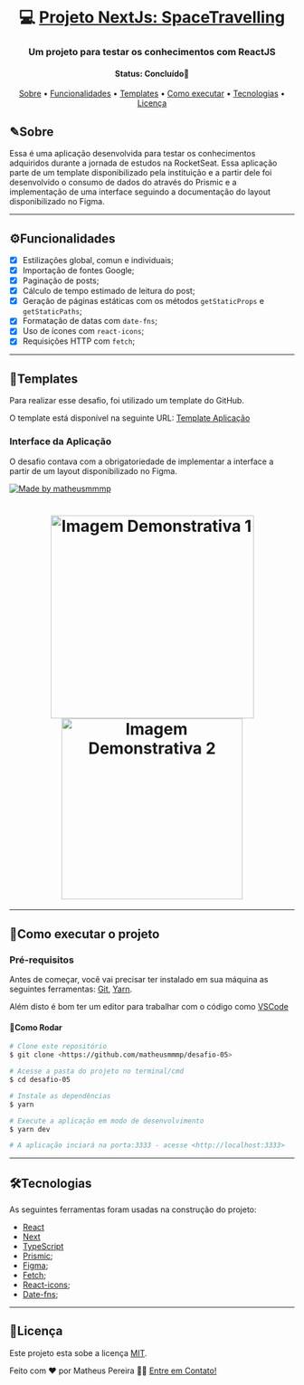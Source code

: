 <h1 align="center">
   💻 <a href="#"> Projeto NextJs: SpaceTravelling </a>
</h1>

<h3 align="center">
   Um projeto para testar os conhecimentos com ReactJS
</h3>

<h4 align="center"> 
	 Status: Concluído🚀
</h4>

<p align="center">
 <a href="#sobre">Sobre</a> •
 <a href="#funcionalidades">Funcionalidades</a> •
 <a href="#templates">Templates</a> • 
 <a href="#como-executar-o-projeto">Como executar</a> • 
 <a href="#tecnologias">Tecnologias</a> • 
 <a href="#licença">Licença</a>
</p>


## ✎Sobre

Essa é uma aplicação desenvolvida para testar os conhecimentos adquiridos durante a jornada de estudos na RocketSeat. Essa aplicação parte de um template disponibilizado pela instituição e a partir dele foi desenvolvido o consumo de dados do através do Prismic e a implementação de uma interface seguindo a documentação do layout disponibilizado no Figma.


---

## ⚙Funcionalidades

- [x]  Estilizações global, comun e individuais;
- [x]  Importação de fontes Google;
- [x]  Paginação de posts;
- [x]  Cálculo de tempo estimado de leitura do post;
- [x]  Geração de páginas estáticas com os métodos `getStaticProps` e `getStaticPaths`;
- [x]  Formatação de datas com `date-fns`;
- [x]  Uso de ícones com `react-icons`;
- [x]  Requisições HTTP com `fetch`;

---

## 🎨Templates

Para realizar esse desafio, foi utilizado um template do GitHub.

O template está disponível na seguinte URL: [Template Aplicação](https://github.com/rocketseat-education/ignite-template-reactjs-criando-um-projeto-do-zero)


### Interface da Aplicação

O desafio contava com a obrigatoriedade de implementar a interface a partir de um layout disponibilizado no Figma.

<a href="https://www.figma.com/file/0Y26j0tf1K2WB5c1ja5hov/Desafios-M%C3%B3dulo-3-ReactJS/duplicate">
  <img alt="Made by matheusmmmp" src="https://img.shields.io/badge/Acessar%20Layout%20-Figma-%2304D361">
</a>

<h1 align="center">
  <img alt="Imagem Demonstrativa 1" title="#Img1" src="https://user-images.githubusercontent.com/33897566/167714301-d049571f-b120-4aab-b16a-f44f494a979e.PNG" style="width: 359px;" />
  <img alt="Imagem Demonstrativa 2" title="#Img2" src="https://user-images.githubusercontent.com/33897566/167714310-9b59fa48-6a40-46d2-9ac4-a04d5c00ec26.PNG" style="width: 320px;" />
</h1>

---
## 🚀Como executar o projeto 

### Pré-requisitos

Antes de começar, você vai precisar ter instalado em sua máquina as seguintes ferramentas:
[Git](https://git-scm.com), [Yarn](https://yarnpkg.com/). 

Além disto é bom ter um editor para trabalhar com o código como [VSCode](https://code.visualstudio.com/)

#### 🎲Como Rodar 

```bash
# Clone este repositório
$ git clone <https://github.com/matheusmmmp/desafio-05>

# Acesse a pasta do projeto no terminal/cmd
$ cd desafio-05

# Instale as dependências
$ yarn

# Execute a aplicação em modo de desenvolvimento
$ yarn dev

# A aplicação inciará na porta:3333 - acesse <http://localhost:3333>
```

---

## 🛠Tecnologias

As seguintes ferramentas foram usadas na construção do projeto:

-   [React](https://pt-br.reactjs.org/)
-   [Next](https://nextjs.org/)
-   [TypeScript](https://www.typescriptlang.org/)
-   [Prismic](https://prismic.io/);
-   [Figma](https://www.figma.com/);
-   [Fetch](https://developer.mozilla.org/pt-BR/docs/Web/API/Fetch_API/Using_Fetch);
-   [React-icons](https://react-icons.github.io/react-icons/);
-   [Date-fns](https://date-fns.org/docs/Getting-Started);
---

## 📝Licença

Este projeto esta sobe a licença [MIT](./LICENSE).

Feito com ❤️ por Matheus Pereira 👋🏽 [Entre em Contato!](www.linkedin.com/in/matheus-de-medeiros-pereira-52b245140)
